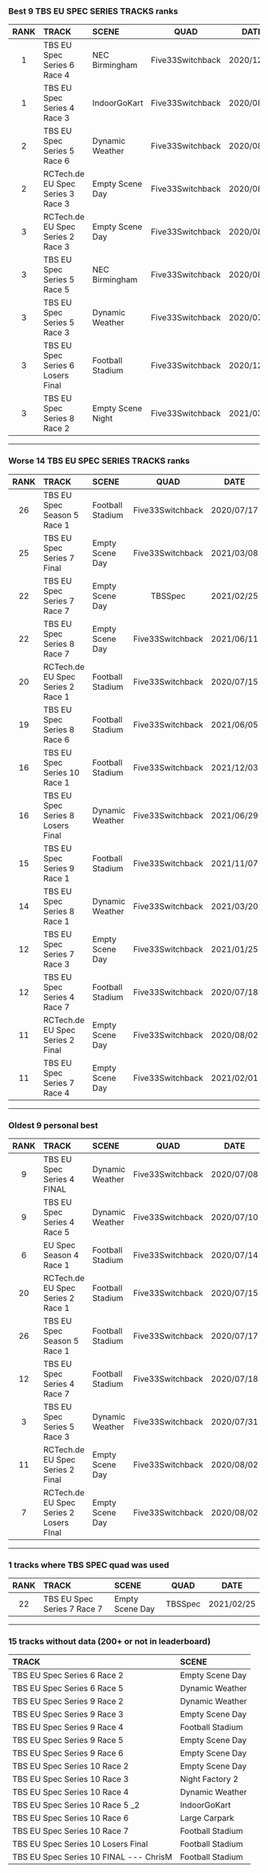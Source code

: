 ### Best 9 TBS EU SPEC SERIES TRACKS ranks
|RANK|TRACK|SCENE|QUAD|DATE|
|:---:|:---|:---|:---:|:---:|
|1|TBS EU Spec Series 6 Race 4|NEC Birmingham|Five33Switchback|2020/12/22|
|1|TBS EU Spec Series 4 Race 3|IndoorGoKart|Five33Switchback|2020/08/29|
|2|TBS EU Spec Series 5 Race 6|Dynamic Weather|Five33Switchback|2020/08/23|
|2|RCTech.de EU Spec Series 3 Race 3|Empty Scene Day|Five33Switchback|2020/08/03|
|3|RCTech.de EU Spec Series 2 Race 3|Empty Scene Day|Five33Switchback|2020/08/02|
|3|TBS EU Spec Series 5 Race 5|NEC Birmingham|Five33Switchback|2020/08/07|
|3|TBS EU Spec Series 5 Race 3|Dynamic Weather|Five33Switchback|2020/07/31|
|3|TBS EU Spec Series 6 Losers Final|Football Stadium|Five33Switchback|2020/12/01|
|3|TBS EU Spec Series 8 Race 2|Empty Scene Night|Five33Switchback|2021/03/31|
---
### Worse 14 TBS EU SPEC SERIES TRACKS ranks
|RANK|TRACK|SCENE|QUAD|DATE|
|:---:|:---|:---|:---:|:---:|
|26|TBS EU Spec Season 5 Race 1|Football Stadium|Five33Switchback|2020/07/17|
|25|TBS EU Spec Series 7 Final|Empty Scene Day|Five33Switchback|2021/03/08|
|22|TBS EU Spec Series 7 Race 7|Empty Scene Day|TBSSpec|2021/02/25|
|22|TBS EU Spec Series 8 Race 7|Empty Scene Day|Five33Switchback|2021/06/11|
|20|RCTech.de EU Spec Series 2 Race 1|Football Stadium|Five33Switchback|2020/07/15|
|19|TBS EU Spec Series 8 Race 6|Football Stadium|Five33Switchback|2021/06/05|
|16|TBS EU Spec Series 10 Race 1|Football Stadium|Five33Switchback|2021/12/03|
|16|TBS EU Spec Series 8 Losers Final|Dynamic Weather|Five33Switchback|2021/06/29|
|15|TBS EU Spec Series 9 Race 1|Football Stadium|Five33Switchback|2021/11/07|
|14|TBS EU Spec Series 8 Race 1|Dynamic Weather|Five33Switchback|2021/03/20|
|12|TBS EU Spec Series 7 Race 3|Empty Scene Day|Five33Switchback|2021/01/25|
|12|TBS EU Spec Series 4 Race 7|Football Stadium|Five33Switchback|2020/07/18|
|11|RCTech.de EU Spec Series 2 Final|Empty Scene Day|Five33Switchback|2020/08/02|
|11|TBS EU Spec Series 7 Race 4|Empty Scene Day|Five33Switchback|2021/02/01|
---
### Oldest 9 personal best
|RANK|TRACK|SCENE|QUAD|DATE|
|:---:|:---|:---|:---:|:---:|
|9|TBS EU Spec Series 4 FINAL|Dynamic Weather|Five33Switchback|2020/07/08|
|9|TBS EU Spec Series 4 Race 5|Dynamic Weather|Five33Switchback|2020/07/10|
|6|EU Spec Season 4 Race 1|Football Stadium|Five33Switchback|2020/07/14|
|20|RCTech.de EU Spec Series 2 Race 1|Football Stadium|Five33Switchback|2020/07/15|
|26|TBS EU Spec Season 5 Race 1|Football Stadium|Five33Switchback|2020/07/17|
|12|TBS EU Spec Series 4 Race 7|Football Stadium|Five33Switchback|2020/07/18|
|3|TBS EU Spec Series 5 Race 3|Dynamic Weather|Five33Switchback|2020/07/31|
|11|RCTech.de EU Spec Series 2 Final|Empty Scene Day|Five33Switchback|2020/08/02|
|7|RCTech.de EU Spec Series 2 Losers FInal|Empty Scene Day|Five33Switchback|2020/08/02|
---
### 1 tracks where TBS SPEC quad was used
|RANK|TRACK|SCENE|QUAD|DATE|
|:---:|:---|:---|:---:|:---:|
|22|TBS EU Spec Series 7 Race 7|Empty Scene Day|TBSSpec|2021/02/25|
---
### 15 tracks without data (200+ or not in leaderboard)
|TRACK|SCENE|
|:---|:---|
|TBS EU Spec Series 6 Race 2|Empty Scene Day|
|TBS EU Spec Series 6 Race 5|Dynamic Weather|
|TBS EU Spec Series 9 Race 2|Dynamic Weather|
|TBS EU Spec Series 9 Race 3|Empty Scene Day|
|TBS EU Spec Series 9 Race 4|Football Stadium|
|TBS EU Spec Series 9 Race 5|Empty Scene Day|
|TBS EU Spec Series 9 Race 6|Empty Scene Day|
|TBS EU Spec Series 10 Race 2|Empty Scene Day|
|TBS EU Spec Series 10 Race 3|Night Factory 2|
|TBS EU Spec Series 10 Race 4|Dynamic Weather|
|TBS EU Spec Series 10 Race 5 _2|IndoorGoKart|
|TBS EU Spec Series 10 Race 6|Large Carpark|
|TBS EU Spec Series 10 Race 7|Football Stadium|
|TBS EU Spec Series 10 Losers Final|Football Stadium|
|TBS EU Spec Series 10 FINAL --- ChrisM|Football Stadium|
